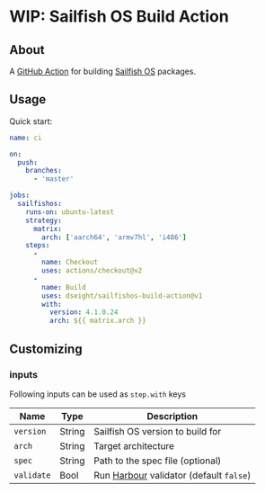 # WIP: Sailfish OS Build Action

## About

A [GitHub Action](https://github.com/features/actions) for building [Sailfish OS](https://sailfishos.org/) packages.

## Usage

Quick start:

```yaml
name: ci

on:
  push:
    branches:
      - 'master'

jobs:
  sailfishos:
    runs-on: ubuntu-latest
    strategy:
      matrix:
        arch: ['aarch64', 'armv7hl', 'i486']
    steps:
      -
        name: Checkout
        uses: actions/checkout@v2
      -
        name: Build
        uses: dseight/sailfishos-build-action@v1
        with:
          version: 4.1.0.24
          arch: ${{ matrix.arch }}
```

## Customizing

### inputs

Following inputs can be used as `step.with` keys

| Name         | Type     | Description                      |
|--------------|----------|----------------------------------|
| `version`    | String   | Sailfish OS version to build for |
| `arch`       | String   | Target architecture |
| `spec`       | String   | Path to the spec file (optional) |
| `validate`   | Bool     | Run [Harbour](https://harbour.jolla.com/faq) validator (default `false`) |
